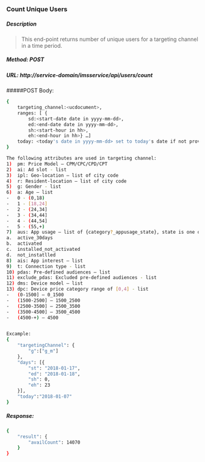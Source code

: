 <!--
    Licensed to the Apache Software Foundation (ASF) under one
    or more contributor license agreements.  See the NOTICE file
    distributed with this work for additional information
    regarding copyright ownership.  The ASF licenses this file
    to you under the Apache License, Version 2.0 (the
    "License"); you may not use this file except in compliance
    with the License.  You may obtain a copy of the License at

      http://www.apache.org/licenses/LICENSE-2.0

    Unless required by applicable law or agreed to in writing,
    software distributed under the License is distributed on an
    "AS IS" BASIS, WITHOUT WARRANTIES OR CONDITIONS OF ANY
    KIND, either express or implied.  See the License for the
    specific language governing permissions and limitations
    under the License.
-->

### Count Unique Users
##### Description
> This end-point returns number of unique users for a targeting channel in a time period.
##### Method: POST
##### URL: http://service-domain/imsservice/api/users/count
#####POST Body:
```sh
{
    targeting_channel:<ucdocument>,
    ranges: [ {
        sd:<start-date date in yyyy-mm-dd>,
        ed:<end-date date in yyyy-mm-dd>,
        sh:<start-hour in hh>,
        eh:<end-hour in hh>} …]
    today: <today's date in yyyy-mm-dd> set to today's date if not provided
}

The following attributes are used in targeting channel:
1)	pm: Price Model – CPM/CPC/CPD/CPT
2)	ai: Ad slot - list
3)	ipl: Geo-location – list of city code
4)	r: Resident-location – list of city code
5)	g: Gender - list
6)	a: Age – list
-	0 - (0,18)
-	1 - [18,24]
-	2 - (24,34]
-	3 - (34,44]
-	4 - (44,54]
-	5 - (55,+)
7)	aus: App usage – list of {category?_appusage_state}, state is one of following
a.	active_30days
b.	activated
c.	installed_not_activated
d.	not_instatlled
8)	ais: App interest – list
9)	t: Connection type - list
10)	pdas: Pre-defined audiences – list
11)	exclude_pdas: Excluded pre-defined audiences - list
12)	dms: Device model – list
13)	dpc: Device price category range of [0,4] - list
-	(0-1500] – 0_1500
-	(1500-2500] – 1500_2500
-	(2500-3500] – 2500_3500
-	(3500-4500] – 3500_4500
-	(4500-+) – 4500


Excample:
{
	"targetingChannel": {
		"g":["g_m"]
	},
	"days": [{
		"st": "2018-01-17",
		"ed": "2018-01-18",
		"sh": 0,
		"eh": 23
	}],
	"today":"2018-01-07"
}
```
##### Response:
```sh
{
    "result": {
        "availCount": 14070
    }
}
```
